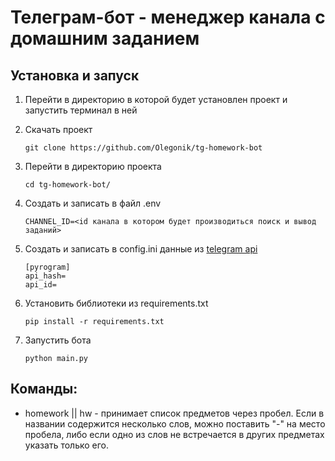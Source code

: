 # Телеграм-бот - менеджер канала с домашним заданием

## Установка и запуск
1. Перейти в директорию в которой будет установлен проект и запустить терминал в ней

2. Скачать проект

   ```
   git clone https://github.com/Olegonik/tg-homework-bot
   ```

3. Перейти в директорию проекта

   ```
   cd tg-homework-bot/
   ```

4. Создать и записать в файл .env

   ```
   CHANNEL_ID=<id канала в котором будет производиться поиск и вывод заданий>
   ```

5. Создать и записать в config.ini данные из [telegram api](https://my.telegram.org/apps)

   ```
   [pyrogram]
   api_hash=
   api_id=
   ```

7. Установить библиотеки из requirements.txt

   ```
   pip install -r requirements.txt
   ```

6. Запустить бота

   ```
   python main.py
   ```


## Команды:
- homework || hw - принимает список предметов через пробел. Если в названии содержится несколько слов, можно поставить "-" на место пробела, либо если одно из слов не встречается в других предметах указать только его.
